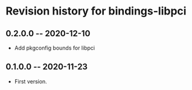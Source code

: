 # Revision history for bindings-libpci

## 0.2.0.0 -- 2020-12-10
* Add pkgconfig bounds for libpci

## 0.1.0.0 -- 2020-11-23

* First version.
